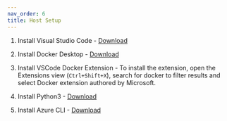 ```yaml
---
nav_order: 6
title: Host Setup
---
```


1. Install Visual Studio Code - [Download](https://code.visualstudio.com/docs/?dv=win64user)

1. Install Docker Desktop - [Download](https://desktop.docker.com/win/main/amd64/Docker%20Desktop%20Installer.exe?_gl=1*qymxsr*_ga*MjEyNjI0Njg2OC4xNzA4MDMxMzEy*_ga_XJWPQMJYHQ*MTcxMjA1OTg5MS4xNy4xLjE3MTIwNTk4OTIuNTkuMC4w)

1. Install VSCode Docker Extension - To install the extension, open the Extensions view (`Ctrl+Shift+X`), search for docker to filter results and select Docker extension authored by Microsoft.

1. Install Python3 - [Download](https://www.python.org/ftp/python/3.12.2/python-3.12.2-amd64.exe)

1. Install Azure CLI - [Download](https://aka.ms/installazurecliwindowsx64)